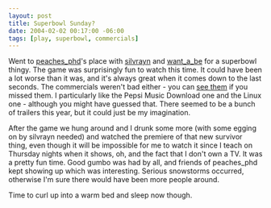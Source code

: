 ```yaml
---
layout: post
title: Superbowl Sunday?
date: 2004-02-02 00:17:00 -06:00
tags: [play, superbowl, commercials]
---
```

Went to <a href="http://peaches_phd.livejournal.com">peaches_phd</a>'s place with <a href="http://silvrayn.livejournal.com">silvrayn</a> and <a href="http://want_a_be.livejournal.com">want_a_be</a> for a superbowl thingy.  The game was surprisingly fun to watch this time.  It could have been a lot worse than it was, and it's always great when it comes down to the last seconds.  The commercials weren't bad either - you can <a href="http://www.ifilm.com/?sctn=collections&pg=superbowl2004">see them</a> if you missed them.  I particularly like the Pepsi Music Download one and the Linux one - although you might have guessed that.  There seemed to be a bunch of trailers this year, but it could just be my imagination.

After the game we hung around and I drunk some more (with some egging on by silvrayn needed) and watched the premiere of that new survivor thing, even though it will be impossible for me to watch it since I teach on Thursday nights when it shows, oh, and the fact that I don't own a TV.  It was a pretty fun time.  Good gumbo was had by all, and friends of peaches_phd kept showing up which was interesting.  Serious snowstorms occurred, otherwise I'm sure there would have been more people around.

Time to curl up into a warm bed and sleep now though.
